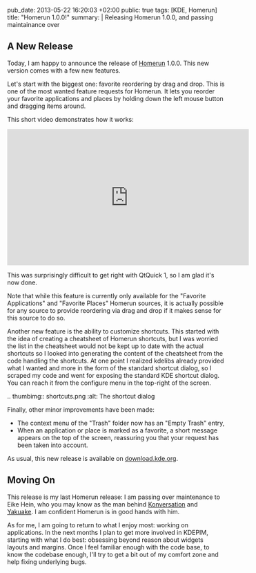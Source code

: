 pub_date: 2013-05-22 16:20:03 +02:00
public: true
tags: [KDE, Homerun]
title: "Homerun 1.0.0!"
summary: |
    Releasing Homerun 1.0.0, and passing maintainance over

## A New Release

Today, I am happy to announce the release of [Homerun][] 1.0.0. This new version
comes with a few new features.

Let's start with the biggest one: favorite reordering by drag and drop. This is
one of the most wanted feature requests for Homerun. It lets you reorder your
favorite applications and places by holding down the left mouse button and
dragging items around.

This short video demonstrates how it works:

<iframe width="560" height="315" src="http://www.youtube.com/embed/iE1sSaVw9pg?rel=0" frameborder="0" allowfullscreen></iframe>

This was surprisingly difficult to get right with QtQuick 1, so I am glad it's now
done.

Note that while this feature is currently only available for the "Favorite
Applications" and "Favorite Places" Homerun sources, it is actually possible for
any source to provide reordering via drag and drop if it makes sense for this
source to do so.

Another new feature is the ability to customize shortcuts. This started with
the idea of creating a cheatsheet of Homerun shortcuts, but I was worried the
list in the cheatsheet would not be kept up to date with the actual shortcuts
so I looked into generating the content of the cheatsheet from the code
handling the shortcuts. At one point I realized kdelibs already provided what I
wanted and more in the form of the standard shortcut dialog, so I scraped my
code and went for exposing the standard KDE shortcut dialog. You can reach it
from the configure menu in the top-right of the screen.

.. thumbimg:: shortcuts.png
    :alt: The shortcut dialog

Finally, other minor improvements have been made:

- The context menu of the "Trash" folder now has an "Empty Trash" entry,
- When an application or place is marked as a favorite, a short message appears
  on the top of the screen, reassuring you that your request has been taken into
  account.

As usual, this new release is available on [download.kde.org][dl].

## Moving On

This release is my last Homerun release: I am passing over maintenance
to Eike Hein, who you may know as the man behind [Konversation][konvi] and
[Yakuake][yakuake]. I am confident Homerun is in good hands with him.

As for me, I am going to return to what I enjoy most: working on applications.
In the next months I plan to get more involved in KDEPIM, starting with what I
do best: obsessing beyond reason about widgets layouts and margins. Once I feel
familiar enough with the code base, to know the codebase enough, I'll try
to get a bit out of my comfort zone and help fixing underlying bugs.

[Homerun]: http://userbase.kde.org/Homerun
[konvi]: http://konversation.kde.org/
[yakuake]: http://extragear.kde.org/apps/yakuake/
[dl]: http://download.kde.org/stable/homerun/src/homerun-1.0.0.tar.bz2.mirrorlist
